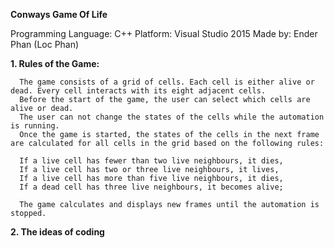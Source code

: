 **Conways Game Of Life**

Programming Language: C++
Platform: Visual Studio 2015
Made by: Ender Phan (Loc Phan)

**1. Rules of the Game:**

      The game consists of a grid of cells. Each cell is either alive or dead. Every cell interacts with its eight adjacent cells.
      Before the start of the game, the user can select which cells are alive or dead.
      The user can not change the states of the cells while the automation is running.
      Once the game is started, the states of the cells in the next frame are calculated for all cells in the grid based on the following rules:

      If a live cell has fewer than two live neighbours, it dies,
      If a live cell has two or three live neighbours, it lives,
      If a live cell has more than five live neighbours, it dies,
      If a dead cell has three live neighbours, it becomes alive;

      The game calculates and displays new frames until the automation is stopped.

**2. The ideas of coding**

